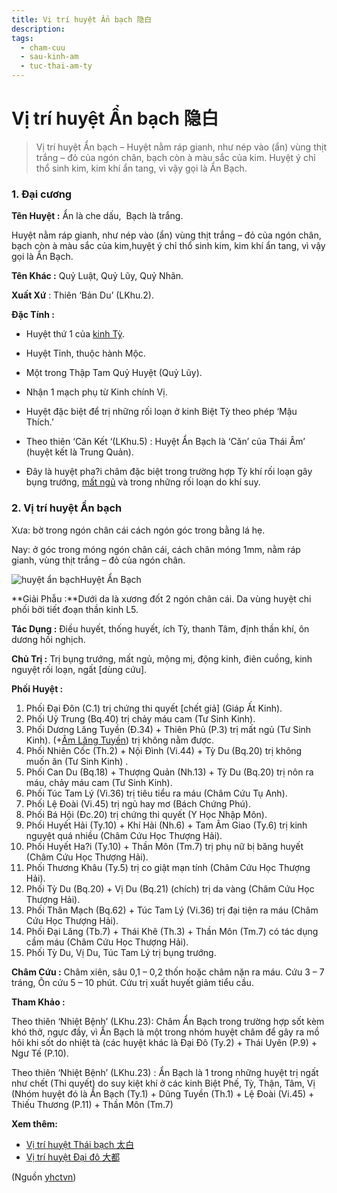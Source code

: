 ```yaml
---
title: Vị trí huyệt Ẩn bạch 隐白
description: 
tags:
  - cham-cuu
  - sau-kinh-am
  - tuc-thai-am-ty
---
```


# Vị trí huyệt Ẩn bạch 隐白 

> Vị trí huyệt Ẩn bạch – Huyệt nằm ráp gianh, như nép vào (ẩn) vùng thịt trắng – đỏ của ngón chân, bạch còn à màu sắc của kim. Huyệt ý chỉ thổ sinh kim, kim khí ẩn tang, vì vậy gọi là Ẩn Bạch.

### 1. Đại cương

**Tên Huyệt :** Ẩn là che dấu,  Bạch là trắng.

Huyệt nằm ráp gianh, như nép vào (ẩn) vùng thịt trắng – đỏ của ngón chân, bạch còn à màu sắc của kim,huyệt ý chỉ thổ sinh kim, kim khí ẩn tang, vì vậy gọi là Ẩn Bạch.

**Tên Khác :** Quỷ Luật, Quỷ Lũy, Quỷ Nhãn.

**Xuất Xứ** : Thiên ‘Bản Du’ (LKhu.2).

**Đặc Tính :**

+ Huyệt thứ 1 của [kinh Tỳ](/yhctvn/kinh-tuc-thai-am-ty).

+ Huyệt Tỉnh, thuộc hành Mộc.

+ Một trong Thập Tam Quỷ Huyệt (Quỷ Lũy).

+ Nhận 1 mạch phụ từ Kinh chính Vị.

+ Huyệt đặc biệt để trị những rối loạn ở kinh Biệt Tỳ theo phép ‘Mậu Thích.’

+ Theo thiên ‘Căn Kết ‘(LKhu.5) : Huyệt Ẩn Bạch là ‘Căn’ của Thái Âm’ (huyệt kết là Trung Quản).

+ Đây là huyệt pha?i châm đặc biệt trong trường hợp Tỳ khí rối loạn gây bụng trướng, [mất ngủ](/yhctvn/chung-mat-ngu-theo-dong-y) và trong những rối loạn do khí suy.

### 2. Vị trí huyệt Ẩn bạch

Xưa: bờ trong ngón chân cái cách ngón góc trong bằng lá hẹ.

Nay: ở góc trong móng ngón chân cái, cách chân móng 1mm, nằm ráp gianh, vùng thịt trắng – đỏ của ngón chân.

![huyệt ẩn bạch](/imgs/yhctvn/huyet-an-bach.jpg)Huyệt Ẩn Bạch

**Giải Phẫu :**Dưới da là xương đốt 2 ngón chân cái. Da vùng huyệt chi phối bởi tiết đoạn thần kinh L5.

**Tác Dụng :** Điều huyết, thống huyết, ích Tỳ, thanh Tâm, định thần khí, ôn dương hồi nghịch.

**Chủ Trị :** Trị bụng trướng, mất ngủ, mộng mị, động kinh, điên cuồng, kinh nguyệt rối loạn, ngất [dùng cứu].

**Phối Huyệt :**

1. Phối Đại Đôn (C.1) trị chứng thi quyết [chết giả] (Giáp Ất Kinh).
2. Phối Uỷ Trung (Bq.40) trị chảy máu cam (Tư Sinh Kinh).
3. Phối Dương Lăng Tuyền (Đ.34) + Thiên Phủ (P.3) trị mất ngủ (Tư Sinh Kinh). (+[Âm Lăng Tuyền](/yhctvn/vi-tri-huyet-am-lang-tuyen-%e9%98%b4%e9%99%b5%e6%b3%89)) trị không nằm được.
4. Phối Nhiên Cốc (Th.2) + Nội Đình (Vi.44) + Tỳ Du (Bq.20) trị không muốn ăn (Tư Sinh Kinh) .
5. Phối Can Du (Bq.18) + Thượng Quản (Nh.13) + Tỳ Du (Bq.20) trị nôn ra máu, chảy máu cam (Tư Sinh Kinh).
6. Phối Túc Tam Lý (Vi.36) trị tiêu tiểu ra máu (Châm Cứu Tụ Anh).
7. Phối Lệ Đoài (Vi.45) trị ngủ hay mơ (Bách Chứng Phú).
8. Phối Bá Hội (Đc.20) trị chứng thi quyết (Y Học Nhập Môn).
9. Phối Huyết Hải (Ty.10) + Khí Hải (Nh.6) + Tam Âm Giao (Ty.6) trị kinh nguyệt quá nhiều (Châm Cứu Học Thượng Hải).
10. Phối Huyết Ha?i (Ty.10) + Thần Môn (Tm.7) trị phụ nữ bị băng huyết (Châm Cứu Học Thượng Hải).
11. Phối Thương Khâu (Ty.5) trị co giật mạn tính (Châm Cứu Học Thượng Hải).
12. Phối Tỳ Du (Bq.20) + Vị Du (Bq.21) (chích) trị da vàng (Châm Cứu Học Thượng Hải).
13. Phối Thân Mạch (Bq.62) + Túc Tam Lý (Vi.36) trị đại tiện ra máu (Châm Cứu Học Thượng Hải).
14. Phối Đại Lăng (Tb.7) + Thái Khê (Th.3) + Thần Môn (Tm.7) có tác dụng cầm máu (Châm Cứu Học Thượng Hải).
15. Phối Tỳ Du, Vị Du, Túc Tam Lý trị bụng trướng.

**Châm Cứu :** Châm xiên, sâu 0,1 – 0,2 thốn hoặc châm nặn ra máu. Cứu 3 – 7 tráng, Ôn cứu 5 – 10 phút. Cứu trị xuất huyết giảm tiểu cầu.

**Tham Khảo :**

Theo thiên ‘Nhiệt Bệnh’ (LKhu.23): Châm Ẩn Bạch trong trường hợp sốt kèm khó thở, ngực đầy, vì Ẩn Bạch là một trong nhóm huyệt châm để gây ra mồ hôi khi sốt do nhiệt tà (các huyệt khác là Đại Đô (Ty.2) + Thái Uyên (P.9) + Ngư Tế (P.10).

Theo thiên ‘Nhiệt Bệnh’ (LKhu.23) : Ẩn Bạch là 1 trong những huyệt trị ngất như chết (Thi quyết) do suy kiệt khí ở các kinh Biệt Phế, Tỳ, Thận, Tâm, Vị (Nhóm huyệt đó là Ẩn Bạch (Ty.1) + Dũng Tuyền (Th.1) + Lệ Đoài (Vi.45) + Thiếu Thương (P.11) + Thần Môn (Tm.7)

**Xem thêm:**

* [Vị trí huyệt Thái bạch 太白](/yhctvn/vi-tri-huyet-thai-bach-%e5%a4%aa%e7%99%bd)
* [Vị trí huyệt Đại đô 大都](/yhctvn/vi-tri-huyet-dai-do-%e5%a4%a7%e9%83%bd)

(Nguồn <a href="https://yhctvn.com/vi-tri-huyet-an-bach-隐白/" target="_blank">yhctvn</a>)

